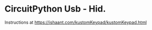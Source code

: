 # CircuitPython Usb - Hid. 
Instructions at <a href="https://ishaant.com/kustomKeypad/kustomKeypad.html">https://ishaant.com/kustomKeypad/kustomKeypad.html</a>
